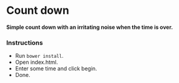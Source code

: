 # Count down

**Simple count down with an irritating noise when the time is over.**


### Instructions

- Run `bower install`.
- Open index.html.
- Enter some time and click begin.
- Done.